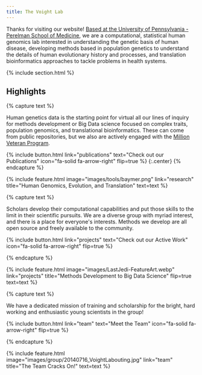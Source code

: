 ```yaml
---
title: The Voight Lab
---
```


Thanks for visiting our website! [Based at the University of Pennsylvania - Perelman School of Medicine](https://www.med.upenn.edu/), we are a computational, statistical human genomics lab interested in understanding the genetic basis of human disease, developing methods based in population genetics to understand the details of human evolutionary history and processes, and translation bioinformatics approaches to tackle problems in health systems.

{% include section.html %}

## Highlights

{% capture text %}

Human genetics data is the starting point for virtual all our lines of inquiry for methods development or Big Data science focused on complex traits, population genomics, and translational bioinformatics. These can come from public repositories, but we also are actively engaged with the [Million Veteran Program](https://www.mvp.va.gov/pwa/).

{%
  include button.html
  link="publications"
  text="Check out our Publications"
  icon="fa-solid fa-arrow-right"
  flip=true
%}
{:.center}
{% endcapture %}

{%
  include feature.html
  image="images/tools/baymer.png"
  link="research"
  title="Human Genomics, Evolution, and Translation"
  text=text
%}

{% capture text %}

Scholars develop their computational capabilities and put those skills to the limit in their scientific pursuits. We are a diverse group with myriad interest, and there is a place for everyone's interests. Methods we develop are all open source and freely available to the community. 

{%
  include button.html
  link="projects"
  text="Check out our Active Work"
  icon="fa-solid fa-arrow-right"
  flip=true
%}

{% endcapture %}

{%
  include feature.html
  image="images/LastJedi-FeatureArt.webp"
  link="projects"
  title="Methods Development to Big Data Science"
  flip=true
  text=text
%}

{% capture text %}

We have a dedicated mission of training and scholarship for the bright, hard working and enthusiastic young scientists in the group! 

{%
  include button.html
  link="team"
  text="Meet the Team"
  icon="fa-solid fa-arrow-right"
  flip=true
%}

{% endcapture %}

{%
  include feature.html
  image="images/group/20140716_VoightLabouting.jpg"
  link="team"
  title="The Team Cracks On!"
  text=text
%}
